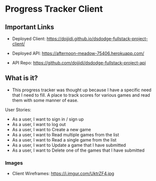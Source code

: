 # Progress Tracker Client

## Important Links
- Deployed Client: https://dojjidi.github.io/dsdodge-fullstack-project-client/

- Deployed API: https://afternoon-meadow-75406.herokuapp.com/

- API Repo: https://github.com/dojjidi/dsdodge-fullstack-project-api

## What is it? 
- This progress tracker was thought up because I have a specific need that I need to fill. A place to track scores for various games and read them with some manner of ease. 

User Stories: 
- As a user, I want to sign in / sign up
- As a user, I want to log out
- As a user, I want to Create a new game
- As a user, I want to Read multiple games from the list
- As a user, I want to Read a single game from the list
- As a user, I want to Update a game that I have submitted
- As a user, I want to Delete one of the games that I have submitted

### Images
- Client Wireframes: https://i.imgur.com/UktrZF4.jpg



